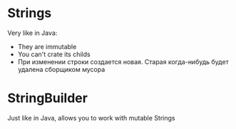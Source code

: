 #                  Strings

Very like in Java:
- They are immutable
- You can't crate its childs
- При изменении строки создается новая. Старая когда-нибудь будет удалена сборщиком мусора

#                  StringBuilder

Just like in Java, allows you to work with mutable Strings